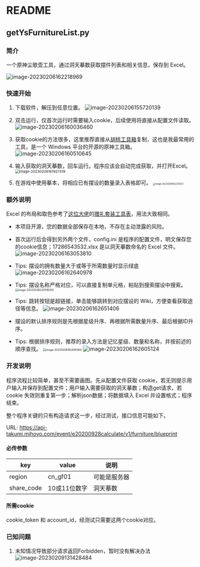 # README

## getYsFurnitureList.py

### 简介

一个原神尘歌壶工具，通过洞天摹数获取摆件列表和相关信息，保存到 Excel。

![image-20230206162218969](README.assets/image-20230206162218969.png)

### 快速开始

1. 下载软件，解压到任意位置。
   ![image-20230206155720139](README.assets/image-20230206155720139.png)
   
2. 双击运行，仅首次运行时需要输入cookie，后续使用将直接从配置文件读取。
   ![image-20230206160036460](README.assets/image-20230206160036460.png)

3. 获取cookie的方法很多，这里推荐直接从[胡桃工具箱](https://hut.ao/)复制，这也是我最常用的工具，是一个 Windows 平台的开源的原神工具箱。
   ![image-20230206160510645](README.assets/image-20230206160510645.png)

4. 输入获取的洞天摹数，回车运行。程序应该会自动完成获取，并打开Excel。
   <img src="README.assets/image-20230206161927319.png" alt="image-20230206161927319" style="zoom:67%;" />

5. 在游戏中使用摹本，将相应已有摆设的数量录入表格即可。
   <img src="README.assets/image-20230206162230531.png" alt="image-20230206162230531" style="zoom: 40%;" />

### 额外说明

Excel 的布局和取色参考了[这位大佬](https://nga.178.com/nuke.php?func=ucp&__inchst=UTF-8&uid=8529609)的[赠礼套装工具表](https://nga.178.com/read.php?tid=34126505)，用法大致相同。

- 本项目开源，您的数据全部保存在本地，不存在主动泄露的风险。
- 首次运行后会得到另外两个文件，config.ini 是程序的配置文件，明文保存您的cookie信息；17286543532.xlsx 是以洞天摹数命名的 Excel 文件。
  ![image-20230206163053810](README.assets/image-20230206163053810.png)
  
- Tips: 摆设的拥有数量大于或等于所需数量时显示绿底
  ![image-20230206162640978](README.assets/image-20230206162640978.png)
- Tips: 摆设名称严格对应，可以直接复制单元格，粘贴到搜索摆设中搜索。
  <img src="README.assets/image-20230206225516050.png" alt="image-20230206225516050" style="zoom:50%;" />
- Tips: 跳转按钮是超链接，单击能够跳转到对应摆设的 Wiki，方便查看获取途径等信息。
  ![image-20230206162651406](README.assets/image-20230206162651406.png)
- 摆设的默认排序规则是先根据星级升序、再根据所需数量升序、最后根据ID升序。
- Tips: 根据排序规则，推荐的录入方法是记忆星级、数量和名称，并按前述的顺序查找。
  <img src="README.assets/image-20230206162459364.png" alt="image-20230206162459364" style="zoom:50%;" />
  ![image-20230206162605124](README.assets/image-20230206162605124.png)

### 开发说明

程序流程比较简单，甚至不需要画图。先从配置文件获取 cookie，若无则提示用户输入并保存到配置文件；用户输入需要获取的洞天摹数；构造get请求，若 cookie 失效则重复第一步；解析json数据；将数据填入 Excel 并设置格式；程序结束。

整个程序关键的只有构造请求这一步，经过测试，接口信息可能如下。

URL: https://api-takumi.mihoyo.com/event/e20200928calculate/v1/furniture/blueprint

#### 必传参数

| key        | value        | 说明         |
| ---------- | ------------ | ------------ |
| region     | cn_gf01      | 可能是服务器 |
| share_code | 10或11位数字 | 洞天摹数     |

#### 所需cookie

cookie_token 和 account_id，经测试只需要这两个cookie对应。

### 已知问题

1. 未知情况导致部分请求返回Forbidden，暂时没有解决办法
   ![image-20230209131428484](README.assets/image-20230209131428484.png)